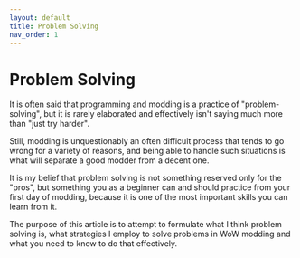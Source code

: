 ```yaml
---
layout: default
title: Problem Solving
nav_order: 1
---
```


# Problem Solving

It is often said that programming and modding is a practice of "problem-solving", but it is rarely elaborated and effectively isn't saying much more than "just try harder".

Still, modding is unquestionably an often difficult process that tends to go wrong for a variety of reasons, and being able to handle such situations is what will separate a good modder from a decent one.

It is my belief that problem solving is not something reserved only for the "pros", but something you as a beginner can and should practice from your first day of modding, because it is one of the most important skills you can learn from it.

The purpose of this article is to attempt to formulate what I think problem solving is, what strategies I employ to solve problems in WoW modding and what you need to know to do that effectively.
